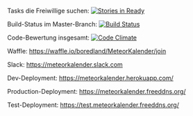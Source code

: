 Tasks die Freiwillige suchen: [![Stories in Ready](https://badge.waffle.io/boredland/MeteorKalender.png?label=ready&title=Ready)](https://waffle.io/boredland/MeteorKalender)

Build-Status im Master-Branch: [![Build Status](https://travis-ci.org/boredland/MeteorKalender.svg?branch=master)](https://travis-ci.org/boredland/MeteorKalender)

Code-Bewertung insgesamt: [![Code Climate](https://codeclimate.com/github/boredland/MeteorKalender/badges/gpa.svg)](https://codeclimate.com/github/boredland/MeteorKalender)

Waffle: https://waffle.io/boredland/MeteorKalender/join

Slack: https://meteorkalender.slack.com

Dev-Deployment: https://meteorkalender.herokuapp.com/

Production-Deployment: https://meteorkalender.freeddns.org/

Test-Deployment: https://test.meteorkalender.freeddns.org/
